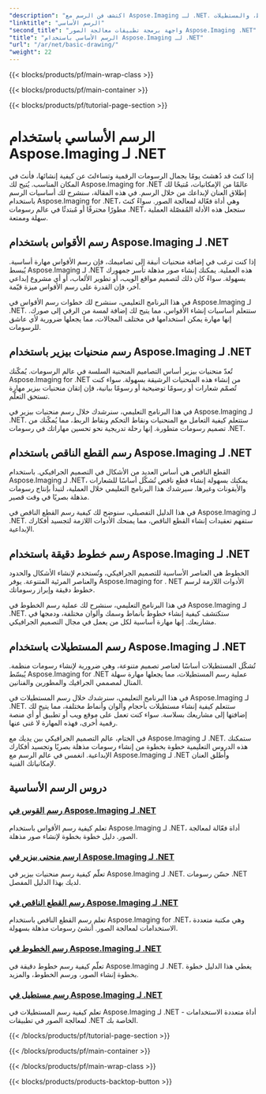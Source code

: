 ```yaml
---
"description": "اكتشف فن الرسم مع Aspose.Imaging لـ .NET. أنشئ رسومات مذهلة من خلال أدلة خطوة بخطوة حول الأقواس، ومنحنيات بيزير، والقطع الناقص، والخطوط، والمستطيلات."
"linktitle": "الرسم الأساسي"
"second_title": "واجهة برمجة تطبيقات معالجة الصور Aspose.Imaging .NET"
"title": "الرسم الأساسي باستخدام Aspose.Imaging لـ .NET"
"url": "/ar/net/basic-drawing/"
"weight": 22
---
```


{{< blocks/products/pf/main-wrap-class >}}

{{< blocks/products/pf/main-container >}}

{{< blocks/products/pf/tutorial-page-section >}}

# الرسم الأساسي باستخدام Aspose.Imaging لـ .NET


إذا كنتَ قد دُهشتَ يومًا بجمال الرسومات الرقمية وتساءلتَ عن كيفية إنشائها، فأنتَ في المكان المناسب. يُتيح لك Aspose.Imaging for .NET عالمًا من الإمكانيات، مُتيحًا لك إطلاق العنان لإبداعك من خلال الرسم. في هذه المقالة، سنشرح لك أساسيات الرسم باستخدام Aspose.Imaging for .NET، وهي أداة فعّالة لمعالجة الصور. سواءً كنتَ مطورًا محترفًا أو مُبتدئًا في عالم رسومات .NET، ستجعل هذه الأدلة المُفصّلة العملية سهلة وممتعة.

## رسم الأقواس باستخدام Aspose.Imaging لـ .NET

إذا كنت ترغب في إضافة منحنيات أنيقة إلى تصاميمك، فإن رسم الأقواس مهارة أساسية. يُبسط Aspose.Imaging لـ .NET هذه العملية. يمكنك إنشاء صور مذهلة تأسر جمهورك بسهولة. سواءً كان ذلك لتصميم مواقع الويب، أو تطوير الألعاب، أو أي مشروع إبداعي آخر، فإن القدرة على رسم الأقواس ميزة قيّمة.

في هذا البرنامج التعليمي، سنشرح لك خطوات رسم الأقواس في Aspose.Imaging لـ .NET. ستتعلم أساسيات إنشاء الأقواس، مما يتيح لك إضافة لمسة من الرقي إلى صورك. إنها مهارة يمكن استخدامها في مختلف المجالات، مما يجعلها ضرورية لأي عاشق للرسومات.

## رسم منحنيات بيزير باستخدام Aspose.Imaging لـ .NET

تُعدّ منحنيات بيزير أساس التصاميم المنحنية السلسة في عالم الرسومات. يُمكّنك Aspose.Imaging for .NET من إنشاء هذه المنحنيات الرشيقة بسهولة. سواء كنت تُصمّم شعارات أو رسومًا توضيحية أو رسومًا بيانية، فإن إتقان منحنيات بيزير مهارة تستحق التعلّم.

في هذا البرنامج التعليمي، سنرشدك خلال رسم منحنيات بيزير في Aspose.Imaging لـ .NET. ستتعلم كيفية التعامل مع المنحنيات ونقاط التحكم ونقاط الربط، مما يُمكّنك من تصميم رسومات متطورة. إنها رحلة تدريجية نحو تحسين مهاراتك في رسومات .NET.

## رسم القطع الناقص باستخدام Aspose.Imaging لـ .NET

القطع الناقص هي أساس العديد من الأشكال في التصميم الجرافيكي. باستخدام Aspose.Imaging لـ .NET، يمكنك بسهولة إنشاء قطع ناقص تُشكّل أساسًا للشعارات والأيقونات وغيرها. سيرشدك هذا البرنامج التعليمي خلال العملية، لتبدأ بإنتاج رسومات مذهلة بصريًا في وقت قصير.

في هذا الدليل التفصيلي، سنوضح لك كيفية رسم القطع الناقص في Aspose.Imaging لـ .NET. ستفهم تعقيدات إنشاء القطع الناقص، مما يمنحك الأدوات اللازمة لتجسيد أفكارك الإبداعية.

## رسم خطوط دقيقة باستخدام Aspose.Imaging لـ .NET

الخطوط هي العناصر الأساسية للتصميم الجرافيكي، وتُستخدم لإنشاء الأشكال والحدود والعناصر المرئية المتنوعة. يوفر Aspose.Imaging for . NET الأدوات اللازمة لرسم خطوط دقيقة وإبراز رسوماتك.

في هذا البرنامج التعليمي، سنشرح لك عملية رسم الخطوط في Aspose.Imaging لـ .NET. ستكتشف كيفية إنشاء خطوط بأنماط وسمك وألوان مختلفة، ودمجها في مشاريعك. إنها مهارة أساسية لكل من يعمل في مجال التصميم الجرافيكي.

## رسم المستطيلات باستخدام Aspose.Imaging لـ .NET

تُشكّل المستطيلات أساسًا لعناصر تصميم متنوعة، وهي ضرورية لإنشاء رسومات منظمة. يُبسّط Aspose.Imaging for .NET عملية رسم المستطيلات، مما يجعلها مهارة سهلة المنال لمصممي الجرافيك والمطورين والفنانين.

في هذا البرنامج التعليمي، سنرشدك خلال رسم المستطيلات في Aspose.Imaging لـ .NET. ستتعلم كيفية إنشاء مستطيلات بأحجام وألوان وأنماط مختلفة، مما يتيح لك إضافتها إلى مشاريعك بسلاسة. سواء كنت تعمل على موقع ويب أو تطبيق أو أي منصة رقمية أخرى، فهذه المهارة لا غنى عنها.

في الختام، عالم التصميم الجرافيكي بين يديك مع Aspose.Imaging لـ .NET. ستمكنك هذه الدروس التعليمية خطوة بخطوة من إنشاء رسومات مذهلة بصريًا وتجسيد أفكارك الإبداعية. انغمس في عالم الرسم مع Aspose.Imaging لـ .NET وأطلق العنان لإمكانياتك الفنية.
## دروس الرسم الأساسية
### [رسم القوس في Aspose.Imaging لـ .NET](./draw-arc/)
تعلم كيفية رسم الأقواس باستخدام Aspose.Imaging لـ .NET، أداة فعّالة لمعالجة الصور. دليل خطوة بخطوة لإنشاء صور مذهلة.
### [ارسم منحنى بيزير في Aspose.Imaging لـ .NET](./draw-bezier-curve/)
تعلّم كيفية رسم منحنيات بيزير في Aspose.Imaging لـ .NET. حسّن رسومات .NET لديك بهذا الدليل المفصل.
### [رسم القطع الناقص في Aspose.Imaging لـ .NET](./draw-ellipse/)
تعلم رسم القطع الناقص باستخدام Aspose.Imaging for .NET، وهي مكتبة متعددة الاستخدامات لمعالجة الصور. أنشئ رسومات مذهلة بسهولة.
### [رسم الخطوط في Aspose.Imaging لـ .NET](./draw-lines/)
تعلّم كيفية رسم خطوط دقيقة في Aspose.Imaging لـ .NET. يغطي هذا الدليل خطوة بخطوة إنشاء الصور، ورسم الخطوط، والمزيد.
### [رسم مستطيل في Aspose.Imaging لـ .NET](./draw-rectangle/)
تعلم كيفية رسم المستطيلات في Aspose.Imaging لـ .NET - أداة متعددة الاستخدامات لمعالجة الصور في تطبيقات .NET الخاصة بك.

{{< /blocks/products/pf/tutorial-page-section >}}

{{< /blocks/products/pf/main-container >}}

{{< /blocks/products/pf/main-wrap-class >}}

{{< blocks/products/products-backtop-button >}}